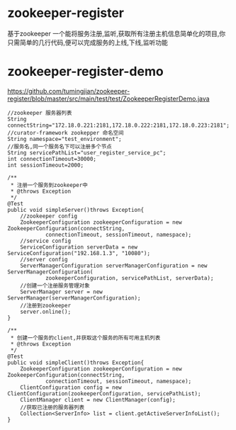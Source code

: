 # zookeeper-register
基于zookeeper 一个能将服务注册,监听,获取所有注册主机信息简单化的项目,你只需简单的几行代码,便可以完成服务的上线,下线,监听功能

# zookeeper-register-demo

https://github.com/tumingjian/zookeeper-register/blob/master/src/main/test/test/ZookeeperRegisterDemo.java


    //zookeeper 服务器列表
    String connectString="172.18.0.221:2181,172.18.0.222:2181,172.18.0.223:2181";
    //curator-framework zookepper 命名空间
    String namespace="test_environment";
    //服务名,同一个服务名下可以注册多个节点
    String servicePathList="user_register_service_pc";
    int connectionTimeout=30000;
    int sessionTimeout=2000;

    /**
     * 注册一个服务到zookeeper中
     * @throws Exception
     */
    @Test
    public void simpleServer()throws Exception{
        //zookeeper config
        ZookeeperConfiguration zookeeperConfiguration = new ZookeeperConfiguration(connectString,
                connectionTimeout, sessionTimeout, namespace);
        //service config
        ServiceConfiguration serverData = new ServiceConfiguration("192.168.1.3", "10080");
        //server config
        ServerManagerConfiguration serverManagerConfiguration = new ServerManagerConfiguration(
                zookeeperConfiguration, servicePathList, serverData);
        //创建一个注册服务管理对象
        ServerManager server = new ServerManager(serverManagerConfiguration);
        //注册到zookeeper
        server.online();
    }

    /**
     * 创建一个服务的client,并获取这个服务的所有可用主机列表
     * @throws Exception
     */
    @Test
    public void simpleClient()throws Exception{
        ZookeeperConfiguration zookeeperConfiguration = new ZookeeperConfiguration(connectString,
                connectionTimeout, sessionTimeout, namespace);
        ClientConfiguration config = new ClientConfiguration(zookeeperConfiguration, servicePathList);
        ClientManager client = new ClientManager(config);
        //获取已注册的服务器列表
        Collection<ServerInfo> list = client.getActiveServerInfoList();
    }

